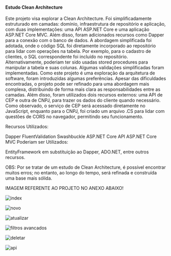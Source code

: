 <h4>Estudo Clean Architecture</h4>

Este projeto visa explorar a Clean Architecture. Foi simplificadamente estruturado em camadas: domínio, infraestrutura de repositório e aplicação, com duas implementações: uma API ASP.NET Core e uma aplicação ASP.NET Core MVC. Além disso, foram adicionados recursos como Dapper para a conexão com o banco de dados. A abordagem simplificada foi adotada, onde o código SQL foi diretamente incorporado ao repositório para lidar com operações na tabela. Por exemplo, para o cadastro de clientes, o SQL correspondente foi incluído no repositório. Alternativamente, poderiam ter sido usadas stored procedures para manipular a tabela e suas colunas. Algumas validações simplificadas foram implementadas. Como este projeto é uma exploração da arquitetura de software, foram introduzidas algumas preferências. Apesar das dificuldades encontradas, o projeto pode ser refinado para uma abordagem mais complexa, distribuindo de forma mais clara as responsabilidades entre as camadas.
Além disso, foram utilizados dois recursos externos: uma API de CEP e outra de CNPJ, para trazer os dados do cliente quando necessário. Como observado, o serviço de CEP será acessado diretamente no JavaScript, enquanto para o CNPJ, foi criado um arquivo .CS para lidar com questões de CORS no navegador, permitindo seu funcionamento.

Recursos Utilizados:

Dapper
FluentValidation
Swashbuckle
ASP.NET Core API
ASP.NET Core MVC
Poderiam ser Utilizados:

EntityFramework em substituição ao Dapper, ADO.NET, entre outros recursos.

OBS: Por se tratar de um estudo de Clean Architecture, é possível encontrar muitos erros; no entanto, ao longo do tempo, será refinada e construída uma base mais sólida.

IMAGEM REFERENTE AO PROJETO NO ANEXO ABAIXO!

![index](https://github.com/OziasFilipe/aspnetCore_apresentacaoN1/assets/43150504/88e887c6-4d09-4598-b7e3-7c16b5b34f61)

![novo](https://github.com/OziasFilipe/aspnetCore_apresentacaoN1/assets/43150504/f573e0b6-3032-48b0-994c-4a769c3f6592)

![atualizar](https://github.com/OziasFilipe/aspnetCore_apresentacaoN1/assets/43150504/3a999d47-4d1f-401e-828c-0d328a308143)

![filtros avancados](https://github.com/OziasFilipe/aspnetCore_apresentacaoN1/assets/43150504/1ad042ca-d984-411d-b88c-84ce0f3301ac)

![deletar](https://github.com/OziasFilipe/aspnetCore_apresentacaoN1/assets/43150504/37c4b7fb-6488-47d1-b5ae-10277fbb84e7)

![api](https://github.com/OziasFilipe/aspnetCore_apresentacaoN1/assets/43150504/8cad4ba3-669f-4745-a027-e0dcbe0ccd65)






